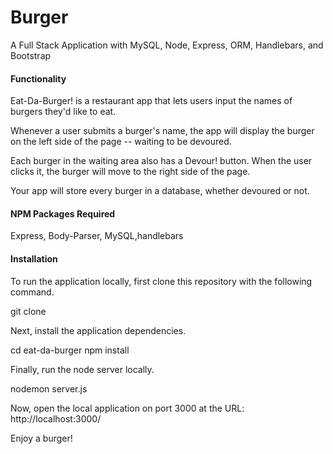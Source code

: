 <h1> Burger</h1>
<p>A Full Stack Application with MySQL, Node, Express, ORM, Handlebars, and Bootstrap</p>
<h4>Functionality</h4>
<p>Eat-Da-Burger! is a restaurant app that lets users input the names of burgers they'd like to eat.</p>
<p>Whenever a user submits a burger's name, the app will display the burger on the left side of the page -- waiting to be devoured.</p>
<p>Each burger in the waiting area also has a Devour! button. When the user clicks it, the burger will move to the right side of the page.</p>
<p>Your app will store every burger in a database, whether devoured or not.</p>
<h4>NPM Packages Required</h4>
<p>Express, Body-Parser, MySQL,handlebars</p>
<h4>Installation</h4>
<p>To run the application locally, first clone this repository with the following command.</p>

git clone 
<p>Next, install the application dependencies.</p>

cd eat-da-burger
npm install
<p>Finally, run the node server locally.</p>

nodemon server.js
<p>Now, open the local application on port 3000 at the URL: http://localhost:3000/</p>

<p>Enjoy a burger!</p>